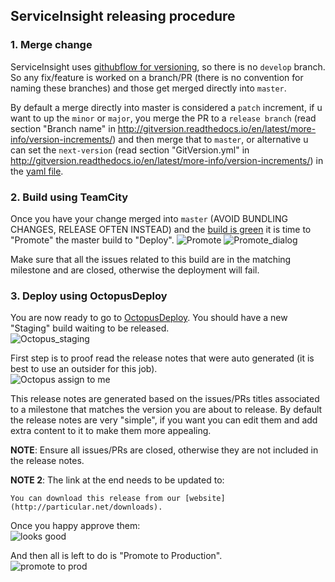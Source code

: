 ## ServiceInsight releasing procedure

### 1. Merge change
ServiceInsight uses [githubflow for versioning](http://gitversion.readthedocs.io/en/latest/git-branching-strategies/githubflow/), so there is no `develop` branch.
So any fix/feature is worked on a branch/PR (there is no convention for naming these branches) and those get merged directly into `master`.

By default a merge directly into master is considered a `patch` increment, if u want to up the `minor` or `major`, you merge the PR to a `release branch` (read section "Branch name" in http://gitversion.readthedocs.io/en/latest/more-info/version-increments/) and then merge that to `master`, or alternative u can set the `next-version` (read section "GitVersion.yml" in http://gitversion.readthedocs.io/en/latest/more-info/version-increments/) in the [yaml file](https://github.com/Particular/ServicePulse/blob/master/gitversionconfig.yaml).

### 2. Build using TeamCity
Once you have your change merged into `master` (AVOID BUNDLING CHANGES, RELEASE OFTEN INSTEAD) and the [build is green](https://builds.particular.net/project.html?projectId=ServiceInsight) it is time to "Promote" the master build to "Deploy".
![Promote](Promote.PNG)
![Promote_dialog](Promote_dialog.PNG)

Make sure that all the issues related to this build are in the matching milestone and are closed, otherwise the deployment will fail.

### 3. Deploy using OctopusDeploy
You are now ready to go to [OctopusDeploy](http://deploy.particular.net/app#/projects/serviceinsight).
You should have a new "Staging" build waiting to be released.  
![Octopus_staging](Octopus_staging.PNG)

First step is to proof read the release notes that were auto generated (it is best to use an outsider for this job).  
![Octopus assign to me](Octopus%20assign%20to%20me.PNG)

This release notes are generated based on the issues/PRs titles associated to a milestone that matches the version you are about to release. 
By default the release notes are very "simple", if you want you can edit them and add extra content to it to make them more appealing.

**NOTE**: Ensure all issues/PRs are closed, otherwise they are not included in the release notes.


**NOTE 2**: The link at the end needs to be updated to:
```
You can download this release from our [website](http://particular.net/downloads).
```

Once you happy approve them:  
![looks good](looks%20good.PNG)

And then all is left to do is "Promote to Production".  
![promote to prod](promote%20to%20prod.PNG)